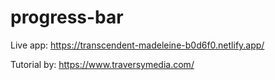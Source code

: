 # progress-bar

Live app: https://transcendent-madeleine-b0d6f0.netlify.app/

Tutorial by: https://www.traversymedia.com/
